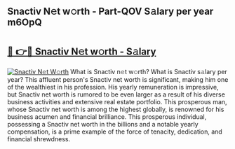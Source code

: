 ## Snactiv N𝚎t w𝚘rth - Part-QOV S𝚊lary per year m6OpQ

# <h2><a href="http://gc1z46p.nevu.top/?p=Snactiv">🔗 👉🔴 Snactiv N𝚎t w𝚘rth - S𝚊lary</a></h2>

[![Snactiv N𝚎t W𝚘rth](https://i.imgur.com/Oavwk0R.jpeg)](http://gc1z46p.nevu.top/?p=Snactiv)
What is Snactiv n𝚎t w𝚘rth? What is Snactiv s𝚊lary per year?
This affluent person's Snactiv net worth is significant, making him one of the wealthiest in his profession. His yearly remuneration is impressive, but Snactiv net worth is rumored to be even larger as a result of his diverse business activities and extensive real estate portfolio. This prosperous man, whose Snactiv net worth is among the highest globally, is renowned for his business acumen and financial brilliance. This prosperous individual, possessing a Snactiv net worth in the billions and a notable yearly compensation, is a prime example of the force of tenacity, dedication, and financial shrewdness.

